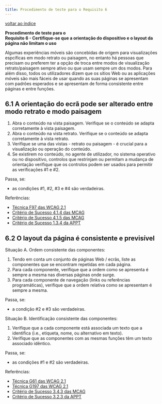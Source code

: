 ```yaml
---
title: Procedimento de teste para o Requisito 6 
---
```


[voltar ao índice](index.md)

**Procedimento de teste para o**<br>**Requisito 6 - Certifique-se que a orientação do dispositivo e o layout da página não limitam o uso**

Algumas experiências móveis são concebidas de origem para visualizações espcíficas em modo retrato ou paisagem, no entanto há pessoas que precisam ou preferem ter a opção de troca entre modos de visualização retrato/paisagem sempre ativo ou que usam sempre um dos modos. Para além disso, todos os utilizadores dizem que os sítios Web ou as aplicações móveis são mais fáceis de usar quando as suas páginas se apresentam com padrões esperados e se apresentam de forma consistente entre páginas e entre funções.

## 6.1 A orientação do ecrã pode ser alterado entre modo retrato e modo paisagem

1. Abra o conteúdo na vista paisagem. Verifique se o conteúdo se adapta corretamente à vista paisagem.
2. Abra o conteúdo na vista retrato. Verifique se o conteúdo se adapta corretamente à vista retrato.
3. Verifique se uma das vistas - retrato ou paisagem - é crucial para a visualização ou operação do conteúdo.
4. Se existirem no conteúdo, no agente de utilizador, no sistema operativo ou no dispositivo, controlos que restrinjam ou permitam a mudança de orientação verifique que os controlos podem ser usados para permitir as verificações #1 e #2.

Passa, se:

- as condições #1, #2, #3 e #4 são verdadeiras.

Referências:

- [Técnica F97 das WCAG 2.1](https://www.w3.org/WAI/WCAG22/Techniques/failures/F97)
- [Critério de Sucesso 4.1.4 das MCAG](https://getevinced.github.io/mcag/#locked-orientation)
- [Critério de Sucesso 4.1.5 das MCAG](https://getevinced.github.io/mcag/#orientation-resilient-display)
- [Critério de Sucesso 1.3.4 da APPT](https://appt.org/en/guidelines/wcag/success-criterion-1-3-4)


## 6.2 O layout da página é consistente e previsível

Situação A. Ordem consistente das componentes:

1. Tendo em conta um conjunto de páginas Web / ecrãs, liste as componentes que se encontram repetidas em cada página.
2. Para cada componente, verifique que a ordem como se apresenta é sempre a mesma nas diversas páginas onde surge.
3. Para cada componente de navegação (links ou referências programáticas), verifique que a ordem relativa como se apresentam é sempre a mesma.

Passa, se:

- a condição #2 e #3 são verdadeiras.

Situação B. Identificação consistente das componentes:

1. Verifique que a cada componente está associada um texto que a identifica (i.e., etiqueta, nome, ou alternativo em texto).
2. Verifique que as componentes com as mesmas funções têm um texto associado idêntico.

Passa, se:

- as condições #1 e #2 são verdadeiras.

Referências:

- [Técnica G61 das WCAG 2.1](https://www.w3.org/WAI/WCAG22/Techniques/general/G61)
- [Técnica G197 das WCAG 2.1](https://www.w3.org/WAI/WCAG22/Techniques/general/G197)
- [Critério de Sucesso 3.4.3 das MCAG](https://getevinced.github.io/mcag/#consistent-navigation)
- [Critério de Sucesso 3.2.3 da APPT](https://appt.org/en/guidelines/wcag/success-criterion-3-2-3)

